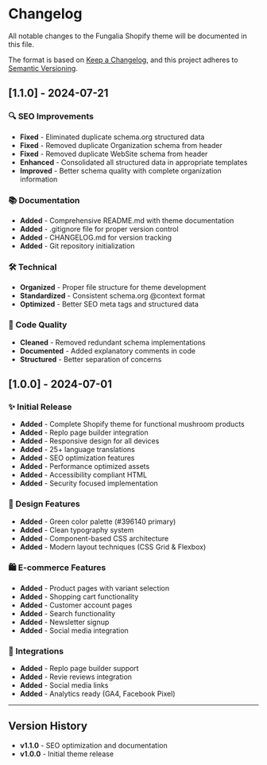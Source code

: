 # Changelog

All notable changes to the Fungalia Shopify theme will be documented in this file.

The format is based on [Keep a Changelog](https://keepachangelog.com/en/1.0.0/),
and this project adheres to [Semantic Versioning](https://semver.org/spec/v2.0.0.html).

## [1.1.0] - 2024-07-21

### 🔍 SEO Improvements
- **Fixed** - Eliminated duplicate schema.org structured data
- **Fixed** - Removed duplicate Organization schema from header
- **Fixed** - Removed duplicate WebSite schema from header
- **Enhanced** - Consolidated all structured data in appropriate templates
- **Improved** - Better schema quality with complete organization information

### 📚 Documentation
- **Added** - Comprehensive README.md with theme documentation
- **Added** - .gitignore file for proper version control
- **Added** - CHANGELOG.md for version tracking
- **Added** - Git repository initialization

### 🛠️ Technical
- **Organized** - Proper file structure for theme development
- **Standardized** - Consistent schema.org @context format
- **Optimized** - Better SEO meta tags and structured data

### 🧹 Code Quality
- **Cleaned** - Removed redundant schema implementations
- **Documented** - Added explanatory comments in code
- **Structured** - Better separation of concerns

## [1.0.0] - 2024-07-01

### ✨ Initial Release
- **Added** - Complete Shopify theme for functional mushroom products
- **Added** - Replo page builder integration
- **Added** - Responsive design for all devices
- **Added** - 25+ language translations
- **Added** - SEO optimization features
- **Added** - Performance optimized assets
- **Added** - Accessibility compliant HTML
- **Added** - Security focused implementation

### 🎨 Design Features
- **Added** - Green color palette (#396140 primary)
- **Added** - Clean typography system
- **Added** - Component-based CSS architecture
- **Added** - Modern layout techniques (CSS Grid & Flexbox)

### 🛍️ E-commerce Features
- **Added** - Product pages with variant selection
- **Added** - Shopping cart functionality
- **Added** - Customer account pages
- **Added** - Search functionality
- **Added** - Newsletter signup
- **Added** - Social media integration

### 🔌 Integrations
- **Added** - Replo page builder support
- **Added** - Revie reviews integration
- **Added** - Social media links
- **Added** - Analytics ready (GA4, Facebook Pixel)

---

## Version History

- **v1.1.0** - SEO optimization and documentation
- **v1.0.0** - Initial theme release 